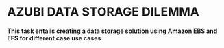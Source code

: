 # **AZUBI DATA STORAGE DILEMMA**

**This task entails creating a data storage solution using Amazon EBS and EFS for different case use cases**
